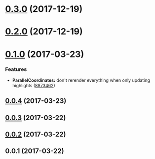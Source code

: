 <a name="0.3.0"></a>
# [0.3.0](https://github.com/neptunejs/react-parcoords/compare/v0.2.0...v0.3.0) (2017-12-19)



<a name="0.2.0"></a>
# [0.2.0](https://github.com/neptunejs/react-parcoords/compare/v0.1.0...v0.2.0) (2017-12-19)



<a name="0.1.0"></a>
# [0.1.0](https://github.com/neptunjs/react-parcoords/compare/v0.0.4...v0.1.0) (2017-03-23)


### Features

* **ParallelCoordinates:** don't rerender everything when only updating highlights ([8873462](https://github.com/neptunjs/react-parcoords/commit/8873462))



<a name="0.0.4"></a>
## [0.0.4](https://github.com/neptunjs/react-parcoords/compare/v0.0.3...v0.0.4) (2017-03-23)



<a name="0.0.3"></a>
## [0.0.3](https://github.com/neptunjs/react-parcoords/compare/v0.0.2...v0.0.3) (2017-03-22)



<a name="0.0.2"></a>
## [0.0.2](https://github.com/neptunjs/react-parcoords/compare/v0.0.1...v0.0.2) (2017-03-22)



<a name="0.0.1"></a>
## 0.0.1 (2017-03-22)



